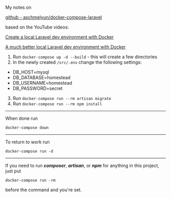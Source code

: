 My notes on

[github - aschmelyun/docker-compose-laravel](https://github.com/aschmelyun/docker-compose-laravel.git)

based on the YouTube videos:

[Create a local Laravel dev environment with Docker](https://youtu.be/5N6gTVCG_rw)

[A much better local Laravel dev environment with Docker](https://youtu.be/I980aPL-NRM)

1. Run `docker-compose up -d --build` - this will create a few directories
2. In the newly created `/src/.env` change the following settings:

- DB_HOST=mysql
- DB_DATABASE=homestead
- DB_USERNAME=homestead
- DB_PASSWORD=secret

3. Run `docker-compose run --rm artisan migrate`
4. Run `docker-compose run --rm npm install`

---

When done run

`docker-compose down`

---

To return to work run

`docker-compose run -d`

---

If you need to run **_composer_**, **_artisan_**, or **_npm_** for anything in this project, just put

`docker-compose run -rm`

before the command and you're set.
